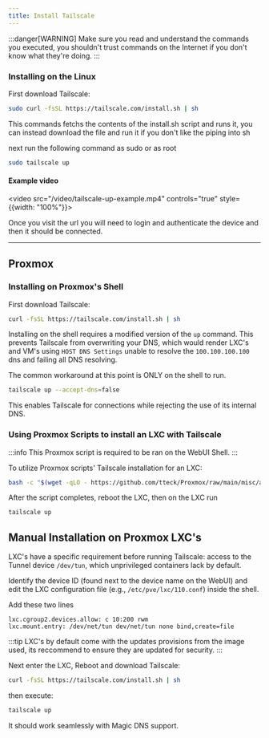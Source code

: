 ```yaml
---
title: Install Tailscale
---
```


:::danger[WARNING]
Make sure you read and understand the commands you executed, you shouldn't trust commands on the Internet if you don't know what they're doing.
:::


### Installing on the Linux

First download Tailscale:

```bash
sudo curl -fsSL https://tailscale.com/install.sh | sh
```

This commands fetchs the contents of the install.sh script and runs it, you can instead download the file and run it if you don't like the piping into sh


next run the following command as sudo or as root

```bash
sudo tailscale up
```

#### Example video

<video src="/video/tailscale-up-example.mp4" controls="true" style={{width: "100%"}}></video>

Once you visit the url you will need to login and authenticate the device and then it should be connected.

---

## Proxmox


### Installing on Proxmox's Shell



First download Tailscale:

```bash
curl -fsSL https://tailscale.com/install.sh | sh
```

Installing on the shell requires a modified version of the `up` command. This prevents Tailscale from overwriting your DNS, which would render LXC's and VM's using `HOST DNS Settings` unable to resolve the `100.100.100.100` dns and failing all DNS resolving.

The common workaround at this point is ONLY on the shell to run.
```bash
tailscale up --accept-dns=false
```

This enables Tailscale for connections while rejecting the use of its internal DNS.

### Using Proxmox Scripts to install an LXC with Tailscale

:::info
This Proxmox script is required to be ran on the WebUI Shell.
:::

To utilize Proxmox scripts' Tailscale installation for an LXC:

```bash
bash -c "$(wget -qLO - https://github.com/tteck/Proxmox/raw/main/misc/add-tailscale-lxc.sh)"
```

After the script completes, reboot the LXC, then on the LXC run

```bash
tailscale up
```

## Manual Installation on Proxmox LXC's

LXC's have a specific requirement before running Tailscale: access to the Tunnel device `/dev/tun`, which unprivileged containers lack by default.

Identify the device ID (found next to the device name on the WebUI) and edit the LXC configuration file (e.g., `/etc/pve/lxc/110.conf`) inside the shell.

Add these two lines

```text
lxc.cgroup2.devices.allow: c 10:200 rwm 
lxc.mount.entry: /dev/net/tun dev/net/tun none bind,create=file
```

:::tip
LXC's by default come with the updates provisions from the image used, its reccommend to ensure they are updated for security.
:::


Next enter the LXC, Reboot and download Tailscale:

```bash
curl -fsSL https://tailscale.com/install.sh | sh
```

then execute:

```bash
tailscale up
```

It should work seamlessly with Magic DNS support.

